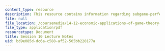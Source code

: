 ```yaml
---
content_type: resource
description: This resource contains information regarding subgame-perfect nash equilibrium.
file: null
file_location: /coursemedia/14-12-economic-applications-of-game-theory-fall-2012/bd9e085ddc6ac588af52505bb228177a_MIT14_12F12_chapter10.pdf
file_type: application/pdf
resourcetype: Document
title: Session 10 Lecture Notes
uid: bd9e085d-dc6a-c588-af52-505bb228177a
---
```

